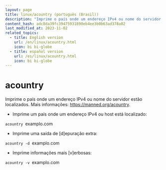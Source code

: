 ```yaml
---
layout: page
title: linux/acountry (português (Brasil))
description: "Imprime o país onde um endereço IPv4 ou nome do servidor estão localizados."
content_hash: adc8da39fc39475931890eb4ee3b0b63ad378a02
last_modified_at: 2023-11-02
related_topics:
  - title: English version
    url: /en/linux/acountry.html
    icon: bi bi-globe
  - title: español version
    url: /es/linux/acountry.html
    icon: bi bi-globe
---
```

# acountry

Imprime o país onde um endereço IPv4 ou nome do servidor estão localizados.
Mais informações: <https://manned.org/acountry>.

- Imprime um país onde um endereço IPv4 ou host está localizado:

`acountry `<span class="tldr-var badge badge-pill bg-dark-lm bg-white-dm text-white-lm text-dark-dm font-weight-bold">examplo.com</span>

- Imprime uma saída de [d]epuração extra:

`acountry -d `<span class="tldr-var badge badge-pill bg-dark-lm bg-white-dm text-white-lm text-dark-dm font-weight-bold">examplo.com</span>

- Imprime informações mais [v]erbosas:

`acountry -v `<span class="tldr-var badge badge-pill bg-dark-lm bg-white-dm text-white-lm text-dark-dm font-weight-bold">examplo.com</span>
